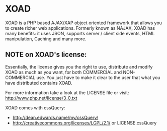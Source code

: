XOAD
====

XOAD is a PHP based AJAX/XAP object oriented framework that allows you to create richer web applications. Formerly known as NAJAX, XOAD has many benefits: it uses JSON, supports server / client side events, HTML manipulation, Caching and many more.


NOTE on XOAD's license:
----------------------

Essentially, the license gives you the right to use, distribute and modify
XOAD as much as you want, for both COMMERCIAL and NON-COMMERCIAL use. You
just have to make it clear to the user that what you have distributed
contains XOAD.

For more information take a look at the LICENSE file or visit:
http://www.php.net/license/3_0.txt


XOAD comes with cssQuery:

- http://dean.edwards.name/my/cssQuery/
- http://creativecommons.org/licenses/LGPL/2.1/
   or
  LICENSE.cssQuery

